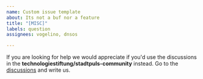 ```yaml
---
name: Custom issue template
about: Its not a buf nor a feature
title: "[MISC]"
labels: question
assignees: vogelino, dnsos

---
```


If you are looking for help we would appreciate if you'd use the discussions in the **technologiestiftung/stadtpuls-community** instead. Go to the [discussions](https://github.com/technologiestiftung/stadtpuls-community/discussions) and write us.
